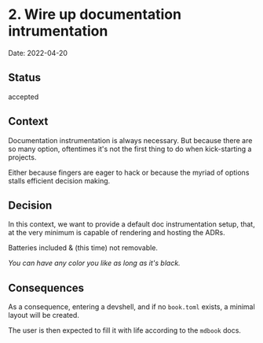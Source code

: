 # 2. Wire up documentation intrumentation

Date: 2022-04-20

## Status

accepted

## Context

Documentation instrumentation is always necessary. But because there are so many option,
oftentimes it's not the first thing to do when kick-starting a projects.

Either because fingers are eager to hack or because the myriad of options stalls efficient
decision making.

## Decision

In this context, we want to provide a default doc instrumentation setup, that, at the very
minimum is capable of rendering and hosting the ADRs.

Batteries included & (this time) not removable.

_You can have any color you like as long as it's black._

## Consequences

As a consequence, entering a devshell, and if no `book.toml` exists, a minimal layout will be
created.

The user is then expected to fill it with life according to the `mdbook` docs.
